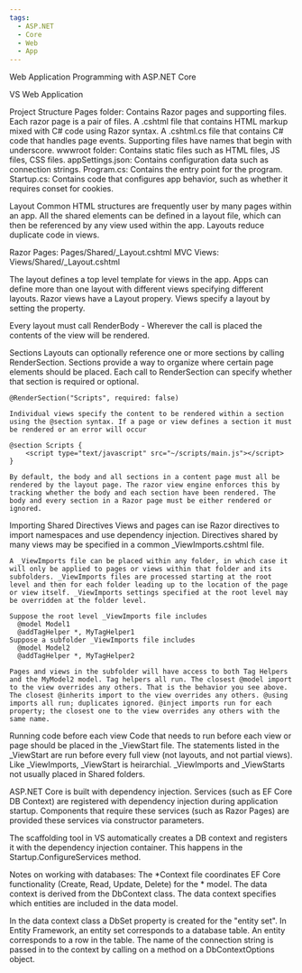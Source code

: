 ```yaml
---
tags:
  - ASP.NET
  - Core
  - Web
  - App
---
```


Web Application Programming with ASP.NET Core

VS Web Application

Project Structure
  Pages folder: Contains Razor pages and supporting files. Each razor page is a pair of files. A .cshtml file that contains HTML markup mixed with C# code using Razor syntax. A .cshtml.cs file that contains C# code that handles page events. Supporting files have names that begin with underscore.
  wwwroot folder: Contains static files such as HTML files, JS files, CSS files. 
  appSettings.json: Contains configuration data such as connection strings.
  Program.cs: Contains the entry point for the program.
  Startup.cs: Contains code that configures app behavior, such as whether it requires conset for cookies.

Layout
  Common HTML structures are frequently user by many pages within an app. All the shared elements can be defined in a layout file, which can then be referenced by any view used within the app. Layouts reduce duplicate code in views. 

  Razor Pages: Pages/Shared/_Layout.cshtml
  MVC Views: Views/Shared/_Layout.cshtml

  The layout defines a top level template for views in the app. Apps can define more than one layout with different views specifying different layouts. Razor views have a Layout propery. Views specify a layout by setting the property.

  Every layout must call RenderBody - Wherever the call is placed the contents of the view will be rendered.

  Sections
    Layouts can optionally reference one or more sections by calling RenderSection. Sections provide a way to organize where certain page elements should be placed. Each call to RenderSection can specify whether that section is required or optional. 

    @RenderSection("Scripts", required: false)

    Individual views specify the content to be rendered within a section using the @section syntax. If a page or view defines a section it must be rendered or an error will occur

    @section Scripts {
        <script type="text/javascript" src="~/scripts/main.js"></script>
    }

    By default, the body and all sections in a content page must all be rendered by the layout page. The razor view engine enforces this by tracking whether the body and each section have been rendered. The body and every section in a Razor page must be either rendered or ignored.

  Importing Shared Directives
    Views and pages can ise Razor directives to import namespaces and use dependency injection. Directives shared by many views may be specified in a common _ViewImports.cshtml file. 
    
    A _ViewImports file can be placed within any folder, in which case it will only be applied to pages or views within that folder and its subfolders. _ViewImports files are processed starting at the root level and then for each folder leading up to the location of the page or view itself. _ViewImports settings specified at the root level may be overridden at the folder level.

    Suppose the root level _ViewImports file includes 
      @model Model1 
      @addTagHelper *, MyTagHelper1
    Suppose a subfolder _ViewImports file includes 
      @model Model2
      @addTagHelper *, MyTagHelper2
    
    Pages and views in the subfolder will have access to both Tag Helpers and the MyModel2 model. Tag helpers all run. The closest @model import to the view overrides any others. That is the behavior you see above. The closest @inherits import to the view overrides any others. @using imports all run; duplicates ignored. @inject imports run for each property; the closest one to the view overrides any others with the same name.
  
  Running code before each view
    Code that needs to run before each view or page should be placed in the _ViewStart file. The statements listed in the _ViewStart are run before every full view (not layouts, and not partial views). Like _ViewImports, _ViewStart is heirarchial. _ViewImports and _ViewStarts not usually placed in Shared folders. 

ASP.NET Core is built with dependency injection. Services (such as EF Core DB Context) are registered with dependency injection during application startup. Components that require these services (such as Razor Pages) are provided these services via constructor parameters. 

The scaffolding tool in VS automatically creates a DB context and registers it with the dependency injection container. This happens in the Startup.ConfigureServices method.

Notes on working with databases:
The *Context file coordinates EF Core functionality (Create, Read, Update, Delete) for the * model. The data context is derived from the DbContext class. The data context specifies which entities are included in the data model.

In the data context class a DbSet<Model> property is created for the "entity set". In Entity Framework, an entity set corresponds to a database table. An entity corresponds to a row in the table. The name of the connection string is passed in to the context by calling on a method on a DbContextOptions object.   
